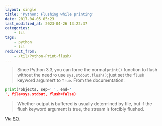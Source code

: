 ```yaml
---
layout: single
title: 'Python: Flushing while printing'
date: 2017-04-05 05:23
last_modified_at: 2023-04-26 13:22:37
categories:
    - til
tags:
    - python
    - til
redirect_from:
    - /til/Python-Print-flush/
---
```


> Since Python 3.3, you can force the normal `print()` function to flush without the need to use
> `sys.stdout.flush()`; just set the `flush` keyword argument to `True`. From the documentation:

```python
print(*objects, sep=' ', end='
', file=sys.stdout, flush=False)
```

> Whether output is buffered is usually determined by file, but if the flush keyword argument is true,
> the stream is forcibly flushed.

Via [SO](https://stackoverflow.com/a/23142556).
